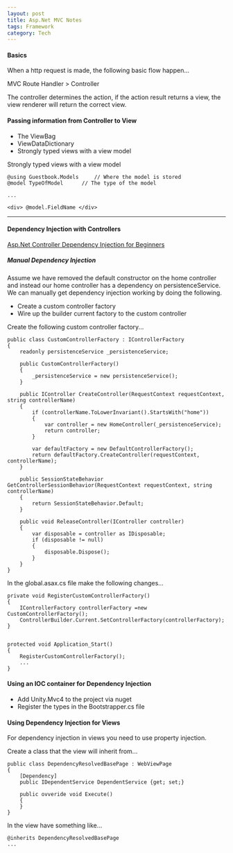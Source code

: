 ```yaml
---
layout: post
title: Asp.Net MVC Notes
tags: Framework
category: Tech
---
```


#### Basics ####

When a http request is made, the following basic flow happen...

MVC Route Handler > Controller  

The controller determines the action, if the action result returns a view, the view renderer will return the correct view.

#### Passing information from Controller to View ####

- The ViewBag  
- ViewDataDictionary  
- Strongly typed views with a view model  

Strongly typed views with a view model  

~~~
@using Guestbook.Models  	// Where the model is stored
@model TypeOfModel		// The type of the model  
  
...
  
<div> @model.FieldName </div>
~~~

---------------------------------------------------------------------------------

#### Dependency Injection with Controllers ####

[Asp.Net Controller Dependency Injection for Beginners](http://www.codeproject.com/Articles/560798/ASP-NET-MVC-Controller-Dependency-Injection-for-Be)

##### Manual Dependency Injection #####

Assume we have removed the default constructor on the home controller and instead our home controller has a dependency on persistenceService. We can manually get dependency injection working by doing the following.

- Create a custom controller factory  
- Wire up the builder current factory to the custom controller  

Create the following custom controller factory...  

~~~
public class CustomControllerFactory : IControllerFactory
{
	readonly persistenceService _persistenceService;

	public CustomControllerFactory()
	{
		_persistenceService = new persistenceService();
	}

	public IController CreateController(RequestContext requestContext, string controllerName)
	{
		if (controllerName.ToLowerInvariant().StartsWith("home"))
		{
			var controller = new HomeController(_persistenceService);
			return controller;
		}

		var defaultFactory = new DefaultControllerFactory();
		return defaultFactory.CreateController(requestContext, controllerName);
	}

	public SessionStateBehavior GetControllerSessionBehavior(RequestContext requestContext, string controllerName)
	{
		return SessionStateBehavior.Default;
	}

	public void ReleaseController(IController controller)
	{
		var disposable = controller as IDisposable;
		if (disposable != null)
		{
			disposable.Dispose();
		}
	}
}
~~~

In the global.asax.cs file make the following changes...

~~~
private void RegisterCustomControllerFactory()
{
	IControllerFactory controllerFactory =new CustomControllerFactory();
	ControllerBuilder.Current.SetControllerFactory(controllerFactory);
}


protected void Application_Start()
{
	RegisterCustomControllerFactory();
	...
}
~~~

#### Using an IOC container for Dependency Injection ####

- Add Unity.Mvc4 to the project via nuget  
- Register the types in the Bootstrapper.cs file  

#### Using Dependency Injection for Views ####

For dependency injection in views you need to use property injection.  

Create a class that the view will inherit from...  

~~~
public class DependencyResolvedBasePage : WebViewPage
{
	[Dependency]
	public IDependentService DependentService {get; set;}

	public ovveride void Execute()
	{
	}
}
~~~

In the view have something like...  

~~~
@inherits DependencyResolvedBasePage
...
~~~


